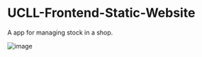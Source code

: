 # UCLL-Frontend-Static-Website

A app for managing stock in a shop.

![image](https://github.com/jonasdev55/UCLL-Frontend-Static-Website/assets/71385738/f8fea5c3-d064-4453-8b8d-3b6f7c22e189)
